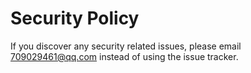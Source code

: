 # Security Policy

If you discover any security related issues, please email 709029461@qq.com instead of using the issue tracker.
